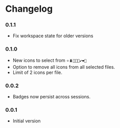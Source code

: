 # Changelog

### 0.1.1
- Fix workspace state for older versions

### 0.1.0

- New icons to select from `⭐🪲🚀🔨🔥✔️❤️🤯`
- Option to remove all icons from all selected files.
- Limit of 2 icons per file.

### 0.0.2

- Badges now persist across sessions.

### 0.0.1

- Initial version